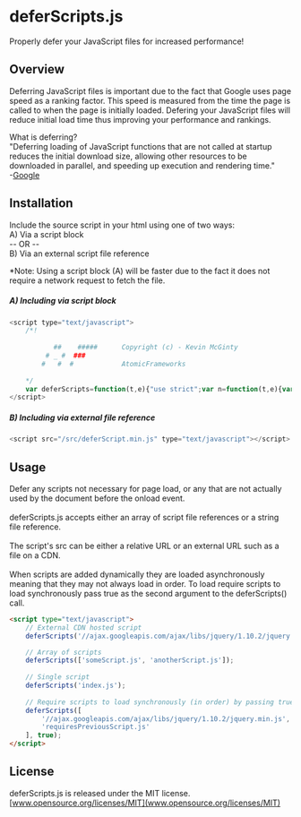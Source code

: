 # deferScripts.js
Properly defer your JavaScript files for increased performance! <br>

## Overview
Deferring JavaScript files is important due to the fact that Google uses page speed as a ranking factor.  This speed is measured from the time the page is called to when the page is initially loaded.  Defering your JavaScript files will reduce initial load time thus improving your performance and rankings.

What is deferring? <br>
"Deferring loading of JavaScript functions that are not called at startup reduces the initial download size, allowing other resources to be downloaded in parallel, and speeding up execution and rendering time." <br>
-[Google](https://developers.google.com/speed/docs/best-practices/payload#DeferLoadingJS)


## Installation
Include the source script in your html using one of two ways: <br>
A) Via a script block <br>
-- OR -- <br> 
B) Via an external script file reference

*Note: Using a script block (A) will be faster due to the fact it does not require a network request to fetch the file.

##### A) Including via script block

```js
<script type="text/javascript">
    /*!
    
           ##    #####      Copyright (c) - Kevin McGinty
         # _ #  ###        
        #   #  #            AtomicFrameworks
    
    */
    var deferScripts=function(t,e){"use strict";var n=function(t,e){var n=document.createElement("script");n.type="text/javascript",n.src=t,e&&(n.onreadystatechange=function(){"complete"===this.readyState&&e()},n.onload=e),document.body.appendChild(n)},a=0,o=function(){var i,d;if("string"==typeof t)n(t);else if(e)a<t.length-1?(n(t[a],o),a+=1):n(t[a]);else if(t instanceof Array)for(i=0,d=t.length;d>i;i+=1)n(t[i])};window.addEventListener?window.addEventListener("load",o,!1):window.attachEvent?window.attachEvent("onload",o):window.onload=o};
</script>
```

##### B) Including via external file reference

```js
<script src="/src/deferScript.min.js" type="text/javascript"></script>
```

## Usage

Defer any scripts not necessary for page load, or any that are not actually used by the document before the onload event. <br>
<br>
deferScripts.js accepts either an array of script file references or a string file reference. <br>
<br>
The script's src can be either a relative URL or an external URL such as a file on a CDN. <br>
<br>
When scripts are added dynamically they are loaded asynchronously meaning that they may not always load in order. To load require scripts to load synchronously pass true as the second argument to the deferScripts() call.

```html
<script type="text/javascript">
    // External CDN hosted script
    deferScripts('//ajax.googleapis.com/ajax/libs/jquery/1.10.2/jquery.min.js');

    // Array of scripts
    deferScripts(['someScript.js', 'anotherScript.js']);
    
    // Single script
    deferScripts('index.js');
    
    // Require scripts to load synchronously (in order) by passing true as the second argument
    deferScripts([
        '//ajax.googleapis.com/ajax/libs/jquery/1.10.2/jquery.min.js',
        'requiresPreviousScript.js'
    ], true);
</script>
```

## License 
deferScripts.js is released under the MIT license. <br>
[www.opensource.org/licenses/MIT](www.opensource.org/licenses/MIT)
